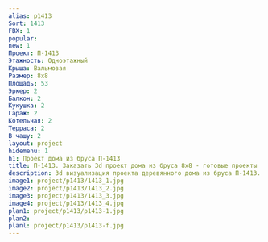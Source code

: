 ```yaml
---
alias: p1413
Sort: 1413
FBX: 1
popular: 
new: 1
Проект: П-1413
Этажность: Одноэтажный
Крыша: Вальмовая
Размер: 8х8
Площадь: 53
Эркер: 2
Балкон: 2
Кукушка: 2
Гараж: 2
Котельная: 2
Терраса: 2
В чашу: 2
layout: project
hidemenu: 1
h1: Проект дома из бруса П-1413
title: П-1413. Заказать 3d проект дома из бруса 8х8 - готовые проекты
description: 3d визуализация проекта деревянного дома из бруса П-1413. Площадь 53 м2, размер 8х8. Вы можете внести любые изменения в проект.
image1: project/p1413/1413_1.jpg
image2: project/p1413/1413_2.jpg
image3: project/p1413/1413_3.jpg
image4: project/p1413/1413_4.jpg
plan1: project/p1413/p1413-1.jpg
plan2: 
planl: project/p1413/p1413-f.jpg
---
```

